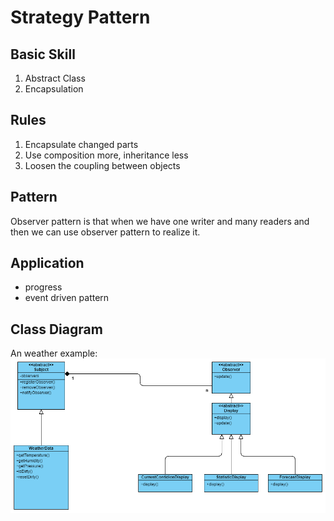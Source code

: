 

# Strategy Pattern

## Basic Skill
1. Abstract Class
2. Encapsulation

## Rules
1. Encapsulate changed parts
2. Use composition more, inheritance less
3. Loosen the coupling between objects

## Pattern
Observer pattern is that when we have one writer and many readers and then we can use observer pattern to realize it.

## Application
* progress
* event driven pattern

## Class Diagram
An weather example:
![Weather diagram](observer_pattern.png)

